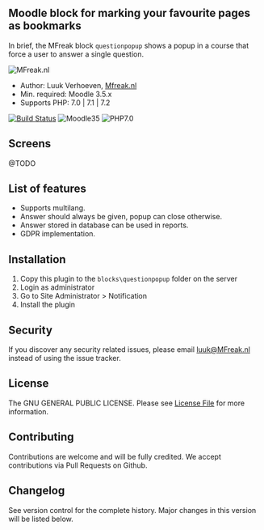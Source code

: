 ## Moodle block for marking your favourite pages as bookmarks

In brief, the MFreak block `questionpopup` shows a popup in a course that force a user to answer a 
single question.
 
![MFreak.nl](https://MFreak.nl/logo_small.png)

* Author: Luuk Verhoeven, [Mfreak.nl](http://mfreak.nl)
* Min. required: Moodle 3.5.x
* Supports PHP: 7.0 | 7.1 | 7.2 

[![Build Status](https://travis-ci.org/MFreakNL/moodle-block_questionpopup.svg?branch=master)](https://travis-ci.org/MFreakNL/moodle-block_questionpopup)
![Moodle35](https://img.shields.io/badge/moodle-3.5-brightgreen.svg)
![PHP7.0](https://img.shields.io/badge/PHP-7.0-brightgreen.svg)

## Screens
@TODO

## List of features
* Supports multilang.
* Answer should always be given, popup can close otherwise.
* Answer stored in database can be used in reports.
* GDPR implementation.

## Installation

1.  Copy this plugin to the `blocks\questionpopup` folder on the server
2.  Login as administrator
3.  Go to Site Administrator > Notification
4.  Install the plugin


## Security

If you discover any security related issues, please email [luuk@MFreak.nl](mailto:luuk@MFreak.nl) instead of using the issue tracker.

## License

The GNU GENERAL PUBLIC LICENSE. Please see [License File](LICENSE) for more information.

## Contributing

Contributions are welcome and will be fully credited. We accept contributions via Pull Requests on Github.


## Changelog

See version control for the complete history. Major changes in this version will be listed below.